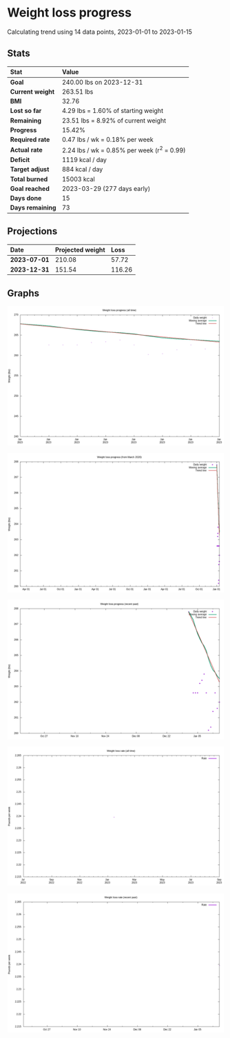 # Weight loss progress

Calculating trend using 14 data points, 2023-01-01 to 2023-01-15

## Stats

Stat|Value
:-|:-
**Goal**|240.00 lbs on 2023-12-31
**Current weight**|263.51 lbs
**BMI**|32.76
**Lost so far**|4.29 lbs =  1.60% of starting weight
**Remaining**|23.51 lbs =  8.92% of current  weight
**Progress**|15.42%
**Required rate**|0.47 lbs / wk = 0.18% per week
**Actual rate**|2.24 lbs / wk = 0.85% per week  (r<sup>2</sup> = 0.99)
**Deficit**|1119 kcal / day
**Target adjust**|884 kcal / day
**Total burned**|15003 kcal
**Goal reached**|2023-03-29 (277 days early)
**Days done**|15
**Days remaining**|73

## Projections

Date|Projected weight|Loss
:-|:-|:-
**2023-07-01**|210.08|57.72
**2023-12-31**|151.54|116.26

## Graphs

![](weight-graph-alltime.png)

![](weight-graph-covid.png)

![](weight-graph-recent.png)

![](rate-graph-alltime.png)

![](rate-graph-recent.png)

